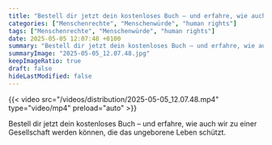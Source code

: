 ```yaml
---
title: "Bestell dir jetzt dein kostenloses Buch – und erfahre, wie auch wir zu einer Gesellschaft werden können, die das ungeborene Leben schützt."
categories: ["Menschenrechte", "Menschenwürde", "human rights"]
tags: ["Menschenrechte", "Menschenwürde", "human rights"]
date: 2025-05-05 12:07:48 +0100
summary: "Bestell dir jetzt dein kostenloses Buch – und erfahre, wie auch wir zu einer Gesellschaft werden können, die das ungeborene Leben schützt."
summaryImage: "2025-05-05_12.07.48.jpg"
keepImageRatio: true
draft: false
hideLastModified: false
---
```


{{< video src="/videos/distribution/2025-05-05_12.07.48.mp4" type="video/mp4" preload="auto" >}}

Bestell dir jetzt dein kostenloses Buch – und erfahre, wie auch wir zu einer Gesellschaft werden können, die das ungeborene Leben schützt.